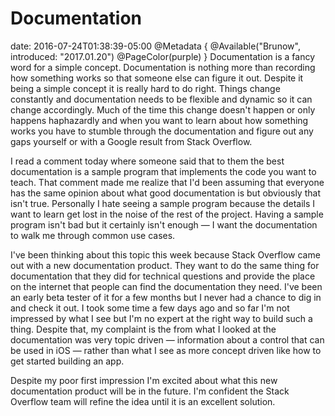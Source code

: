 # Documentation
date: 2016-07-24T01:38:39-05:00
@Metadata {
  @Available("Brunow", introduced: "2017.01.20")
  @PageColor(purple)
}
Documentation is a fancy word for a simple concept. Documentation is nothing more than recording how something works so that someone else can figure it out. Despite it being a simple concept it is really hard to do right. Things change constantly and documentation needs to be flexible and dynamic so it can change accordingly. Much of the time this change doesn't happen or only happens haphazardly and when you want to learn about how something works you have to stumble through the documentation and figure out any gaps yourself or with a Google result from Stack Overflow.

I read a comment today where someone said that to them the best documentation is a sample program that implements the code you want to teach. That comment made me realize that I'd been assuming that everyone has the same opinion about what good documentation is but obviously that isn't true. Personally I hate seeing a sample program because the details I want to learn get lost in the noise of the rest of the project. Having a sample program isn't bad but it certainly isn't enough &mdash; I want the documentation to walk me through common use cases.

I've been thinking about this topic this week because Stack Overflow came out with a new documentation product. They want to do the same thing for documentation that they did for technical questions and provide the place on the internet that people can find the documentation they need. I've been an early beta tester of it for a few months but I never had a chance to dig in and check it out. I took some time a few days ago and so far I'm not impressed by what I see but I'm no expert at the right way to build such a thing. Despite that, my complaint is the from what I looked at the documentation was very topic driven &mdash; information about a control that can be used in iOS &mdash; rather than what I see as more concept driven like how to get started building an app.

Despite my poor first impression I'm excited about what this new documentation product will be in the future. I'm confident the Stack Overflow team will refine the idea until it is an excellent solution.
